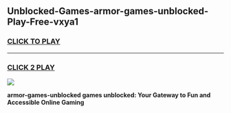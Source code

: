 
## Unblocked-Games-armor-games-unblocked-Play-Free-vxya1
<h3>
<a href="https://premium76.site?title=armor-games-unblocked&ref=22A">CLICK TO PLAY</a></h3>
<hr>

<h3>
<a href="https://premium76.site?title=armor-games-unblocked&ref=22A">CLICK 2 PLAY</a>
  
</h3>

<a href="https://premium76.site?title=armor-games-unblocked&ref=22A"><img src="https://clearcache.store/games.png"></a>


**armor-games-unblocked games unblocked: Your Gateway to Fun and Accessible Online Gaming**
